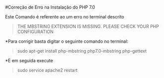 #Correção de Erro na Instalação do PHP 7.0

Este Comando é referente ao um erro no terminal descrito
>THE MBSTRING EXTENSION IS MISSING. PLEASE CHECK YOUR PHP CONFIGURATION

*Para corrigir basta digitar o seguinte comando no terminal:
>sudo apt-get install php-mbstring php7.0-mbstring php-gettext

*E em seguida execute
>sudo service apache2 restart

